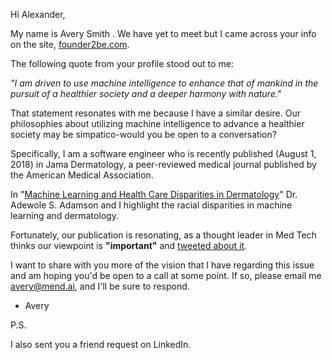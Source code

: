 Hi Alexander,

My name is Avery Smith . We have yet to meet but I came across your info on the site, [founder2be.com](https://www.founder2be.com/index.php/azide0x37/).

The following quote from your profile stood out to me:

_"I am driven to use machine intelligence to enhance that of mankind in the pursuit of a healthier society and a deeper harmony with nature."_

That statement resonates with me because I have a similar desire. Our philosophies about utilizing machine intelligence to advance a healthier society may be simpatico-would you be open to a conversation?

Specifically, I am a software engineer who is recently published (August 1, 2018) in Jama Dermatology, a peer-reviewed medical journal published by the American Medical Association. 

In "[Machine Learning and Health Care Disparities in Dermatology](https://jamanetwork.com/journals/jamadermatology/article-abstract/2688587)" Dr. Adewole S. Adamson and I highlight the racial disparities in machine learning and dermatology.

Fortunately, our publication is resonating, as a thought leader in Med Tech thinks our viewpoint is **"important"** and [tweeted about it](https://twitter.com/EricTopol/status/1024672211687243776).

I want to share with you more of the vision that I have regarding this issue and am hoping you'd be open to a call at some point. If so, please email me [avery@mend.ai](mailto:avery@mend.ai), and I'll be sure to respond.

- Avery

P.S.

I also sent you a friend request on LinkedIn.